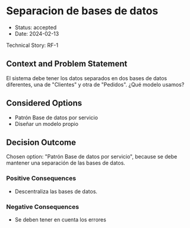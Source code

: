 # Separacion de bases de datos

* Status: accepted
* Date: 2024-02-13

Technical Story: RF-1

## Context and Problem Statement

El sistema debe tener los datos separados en dos bases de datos diferentes, una de "Clientes" y otra de "Pedidos". ¿Qué modelo usamos?

## Considered Options

* Patrón Base de datos por servicio
* Diseñar un modelo propio

## Decision Outcome

Chosen option: "Patrón Base de datos por servicio", because se debe mantener una separación de las bases de datos.

### Positive Consequences

* Descentraliza las bases de datos.

### Negative Consequences

* Se deben tener en cuenta los errores

